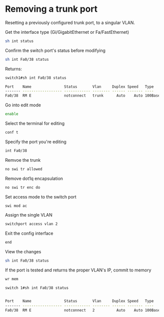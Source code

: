 # Removing a trunk port
Resetting a previously configured trunk port, to a singular VLAN.

Get the interface type (Gi/GigabitEthernet or Fa/FastEthernet)
```bash
sh int status
```

Confirm the switch port's status before modifying
```bash
sh int Fa0/38 status
```

Returns:
```bash
switch1#sh int Fa0/38 status

Port    Name               Status       Vlan     Duplex Speed   Type
------- ------------------ ------------ -------- ------ ------- ----
Fa0/38  RM E               notconnect   trunk      Auto    Auto 100BaseTX/FX
```

Go into edit mode
```bash
enable
```
Select the terminal for editing

```bash
conf t
```

Specify the port you're editing
```bash
int Fa0/38
```

Remvoe the trunk
```bash
no swi tr allowed
```

Remove dot1q encapsulation
```bash
no swi tr enc do
```

Set access mode to the switch port
```bash
swi mod ac
```

Assign the single VLAN
```bash
switchport access vlan 2
```

Exit the config interface
```bash
end
```
View the changes
```bash
sh int Fa0/38 status
```
If the port is tested and returns the proper VLAN's IP, commit to memory
```bash
wr mem
```

```bash
switch 1#sh int Fa0/38 status


Port    Name               Status       Vlan     Duplex Speed   Type
------- ------------------ ------------ -------- ------ ------- ----
Fa0/38  RM E               notconnect   2          Auto    Auto 100BaseTX/FX
```
